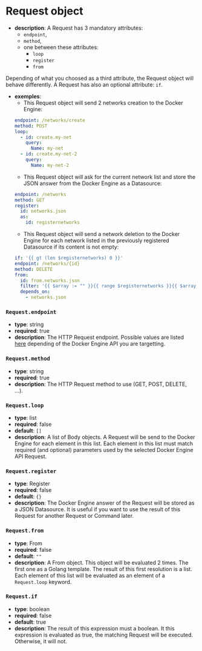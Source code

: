 # Request object

- **description**: A Request has 3 mandatory attributes:
    - `endpoint`,
    - `method`,
    - one between these attributes:
        - `loop`
        - `register`
        - `from`

Depending of what you choosed as a third attribute, the Request object will behave differently.
A Request has also an optional attribute: `if`.
- **exemples**:
    - This Request object will send 2 networks creation to the Docker Engine:
    ```yaml
    endpoint: /networks/create
    method: POST
    loop:
      - id: create.my-net
        query:
          Name: my-net
      - id: create.my-net-2
        query:
          Name: my-net-2
    ```
    - This Request object will ask for the current network list and store the JSON answer from the Docker Engine as a Datasource:
    ```yaml
    endpoint: /networks
    method: GET
    register:
      id: networks.json
      as:
        id: registernetworks
    ```
    - This Request object will send a network deletion to the Docker Engine for each network listed in the previously registered Datasource if its content is not empty:
    ```yaml
    if: '{{ gt (len $registernetworks) 0 }}'
    endpoint: /networks/{id}
    method: DELETE
    from:
      id: from.networks.json
      filter: '{{ $array := "" }}{{ range $registernetworks }}{{ $array = print $array "{\"path\":{\"id\":\"" .Name "\"}}," }}{{ end }}{{ print "[" $array "]" | data.YAMLArray }}'
      depends_on:
        - networks.json
    ```

### `Request.endpoint`

- **type**: string
- **required**: true
- **description**: The HTTP Request endpoint. Possible values are listed [here](https://docs.docker.com/engine/api/latest) depending of the Docker Engine API you are targetting.

### `Request.method`

- **type**: string
- **required**: true
- **description**: The HTTP Request method to use (GET, POST, DELETE, ...).

### `Request.loop`

- **type**: list
- **required**: false
- **default**: `[]`
- **description**: A list of Body objects. A Request will be send to the Docker Engine for each element in this list. Each element in this list must match required (and optional) parameters used by the selected Docker Engine API Request.

### `Request.register`

- **type**: Register
- **required**: false
- **default**: `{}`
- **description**: The Docker Engine answer of the Request will be stored as a JSON Datasource. It is useful if you want to use the result of this Request for another Request or Command later.

### `Request.from`

- **type**: From
- **required**: false
- **default**: `""`
- **description**: A From object. This object will be evaluated 2 times. The first one as a Golang template. The result of this first resolution is a list. Each element of this list will be evaluated as an element of a `Request.loop` keyword.

### `Request.if`

- **type**: boolean
- **required**: false
- **default**: true
- **description**: The result of this expression must a boolean. It this expression is evaluated as true, the matching Request will be executed. Otherwise, it will not.
